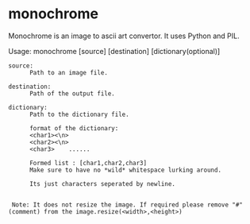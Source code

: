 monochrome
==========
Monochrome is an image to ascii art convertor.
It uses Python and PIL.

Usage:
    monochrome [source] [destination] [dictionary(optional)]
    
    source:
          Path to an image file.
    
    destination:
          Path of the output file.
    
    dictionary:
          Path to the dictionary file.
          
          format of the dictionary:
          <char1><\n>
          <char2><\n>
          <char3>    ......
          
          Formed list : [char1,char2,char3]
          Make sure to have no *wild* whitespace lurking around.
          
          Its just characters seperated by newline.
          
          
     Note: It does not resize the image. If required please remove "#" (comment) from the image.resize(<width>,<height>) 
